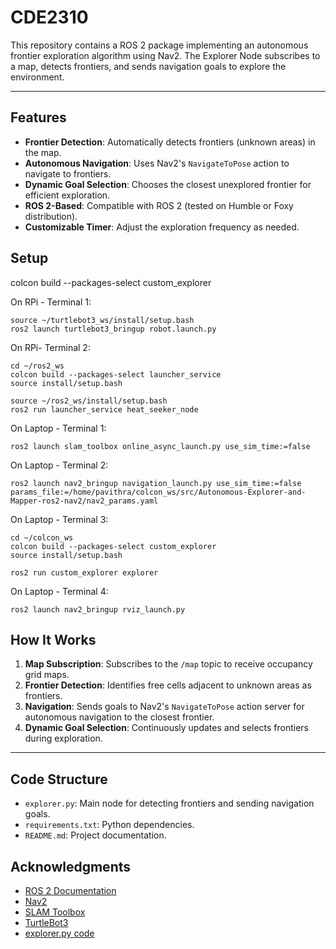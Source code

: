 # CDE2310

This repository contains a ROS 2 package implementing an autonomous frontier exploration algorithm using Nav2. The Explorer Node subscribes to a map, detects frontiers, and sends navigation goals to explore the environment.

---

## Features

- **Frontier Detection**: Automatically detects frontiers (unknown areas) in the map.
- **Autonomous Navigation**: Uses Nav2's `NavigateToPose` action to navigate to frontiers.
- **Dynamic Goal Selection**: Chooses the closest unexplored frontier for efficient exploration.
- **ROS 2-Based**: Compatible with ROS 2 (tested on Humble or Foxy distribution).
- **Customizable Timer**: Adjust the exploration frequency as needed.

## Setup

colcon build --packages-select custom_explorer

On RPi - Terminal 1:

    source ~/turtlebot3_ws/install/setup.bash
    ros2 launch turtlebot3_bringup robot.launch.py

On RPi- Terminal 2:

    cd ~/ros2_ws
    colcon build --packages-select launcher_service
    source install/setup.bash
    
    source ~/ros2_ws/install/setup.bash
    ros2 run launcher_service heat_seeker_node

On Laptop - Terminal 1:

    ros2 launch slam_toolbox online_async_launch.py use_sim_time:=false

On Laptop - Terminal 2:

    ros2 launch nav2_bringup navigation_launch.py use_sim_time:=false params_file:=/home/pavithra/colcon_ws/src/Autonomous-Explorer-and-Mapper-ros2-nav2/nav2_params.yaml

On Laptop - Terminal 3:

    cd ~/colcon_ws
    colcon build --packages-select custom_explorer
    source install/setup.bash

    ros2 run custom_explorer explorer

On Laptop - Terminal 4:

    ros2 launch nav2_bringup rviz_launch.py

## How It Works

1. **Map Subscription**: Subscribes to the `/map` topic to receive occupancy grid maps.
2. **Frontier Detection**: Identifies free cells adjacent to unknown areas as frontiers.
3. **Navigation**: Sends goals to Nav2's `NavigateToPose` action server for autonomous navigation to the closest frontier.
4. **Dynamic Goal Selection**: Continuously updates and selects frontiers during exploration.

---

## Code Structure

- `explorer.py`: Main node for detecting frontiers and sending navigation goals.
- `requirements.txt`: Python dependencies.
- `README.md`: Project documentation.


## Acknowledgments

- [ROS 2 Documentation](https://docs.ros.org/en/rolling/index.html)
- [Nav2](https://navigation.ros.org/)
- [SLAM Toolbox](https://github.com/SteveMacenski/slam_toolbox)
- [TurtleBot3](https://www.turtlebot.com/)
- [explorer.py code](https://github.com/AniArka/Autonomous-Explorer-and-Mapper-ros2-nav2)
